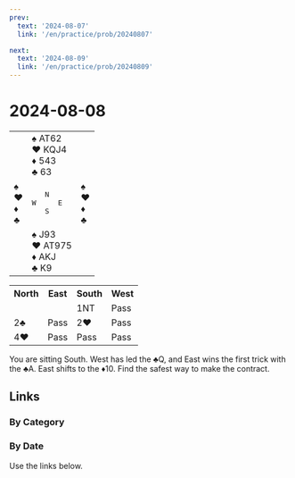```yaml
---
prev:
  text: '2024-08-07'
  link: '/en/practice/prob/20240807'

next:
  text: '2024-08-09'
  link: '/en/practice/prob/20240809'
---
```


# 2024-08-08

<table class="deal">
	<tr>
		<td></td>
		<td>♠️ AT62<br>♥️ KQJ4<br>♦️ 543<br>♣️ 63</td>
		<td></td>
	</tr>
	<tr>
		<td>♠️ <br>♥️ <br>♦️ <br>♣️ </td>
		<td><pre>   N<br>W     E<br>   S</pre></td>
		<td>♠️ <br>♥️ <br>♦️ <br>♣️ </td>
	</tr>
	<tr>
		<td></td>
		<td>♠️ J93<br>♥️ AT975<br>♦️ AKJ<br>♣️ K9</td>
		<td></td>
	</tr>
</table>

<table class="auction">
	<tr>
		<th>North</th>
		<th>East</th>
		<th>South</th>
		<th>West</th>
	</tr>
	<tr>
		<td></td>
		<td></td>
		<td>1NT</td>
		<td>Pass</td>
	</tr>
	<tr>
		<td>2♣️</td>
		<td>Pass</td>
		<td>2♥️</td>
		<td>Pass</td>
	</tr>
	<tr>
		<td>4♥️</td>
		<td>Pass</td>
		<td>Pass</td>
		<td>Pass</td>
	</tr>
</table>

You are sitting South. West has led the ♣️Q, and East wins the first trick with the ♣️A. East shifts to the ♦️10. Find the safest way to make the contract.

## Links

[<Badge type="tip" text="Check Solution"/>](/en/learning/prob/20240808)

### By Category

[<Badge type="tip" text="<--"/>](/en/practice/prob/20240805)
[<Badge type="tip" text="Calendar"/>](/en/practice/calendar/202408)
[<Badge type="tip" text="-->"/>](/en/practice/prob/20240809)

### By Date

Use the links below.